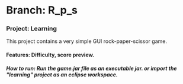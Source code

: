 # Branch: R_p_s
### **Project: Learning**<br/>
This project contains a very simple GUI rock-paper-scissor game. <br/>
#### **Features**: Difficulty, score preview.<br/>
 
##### **How to run**: Run the game.jar file as an executable jar. or import the "learning" project as an eclipse workspace.
